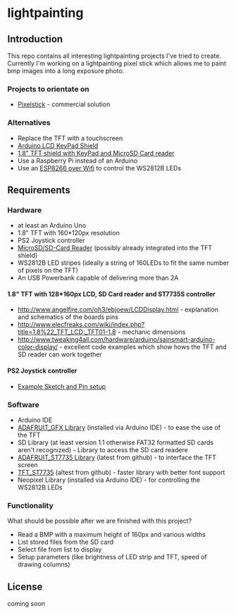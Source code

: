 # lightpainting

## Introduction
This repo contains all interesting lightpainting projects I've tried to create. Currently I'm working on a lightpainting pixel stick which allows me to paint bmp images into a long exposure photo.

### Projects to orientate on
* [Pixelstick](http://www.thepixelstick.com/order.html) - commercial solution

### Alternatives
* Replace the TFT with a touchscreen
* [Arduino LCD KeyPad Shield](https://www.dfrobot.com/wiki/index.php/Arduino_LCD_KeyPad_Shield_(SKU:_DFR0009))
* [1.8" TFT shield with KeyPad and MicroSD Card reader](http://www.exp-tech.de/adafruit-1-8-18-bit-color-tft-shield-w-microsd-and-joystick)
* Use a Raspberry Pi instead of an Arduino
* Use an [ESP8266 over Wifi](https://www.youtube.com/watch?v=7Dv70ci-MOw) to control the WS2812B LEDs

## Requirements
### Hardware
* at least an Arduino Uno
* 1.8" TFT with 160*120px resolution
* PS2 Joystick controller
* [MicroSD/SD-Card Reader](https://learn.adafruit.com/adafruit-micro-sd-breakout-board-card-tutorial/intro) (possibly already integrated into the TFT shield)
* WS2812B LED stripes (ideally a string of 160LEDs to fit the same number of pixels on the TFT)
* An USB Powerbank capable of delivering more than 2A

#### 1.8" TFT with 128*160px LCD, SD Card reader and ST7735S controller
* http://www.angelfire.com/oh3/ebjoew/LCDDisplay.html - explanation and schematics of the boards pins
* http://www.elecfreaks.com/wiki/index.php?title=1.8%22_TFT_LCD:_TFT01-1.8 - mechanic dimensions
* http://www.tweaking4all.com/hardware/arduino/sainsmart-arduino-color-display/ - excellent code examples which show hows the TFT and SD reader can work together

#### PS2 Joystick controller
* [Example Sketch and Pin setup](http://henrysbench.capnfatz.com/henrys-bench/arduino-sensors-and-input/arduino-ps2-joystick-tutorial-keyes-ky-023-deek-robot/)

### Software
* Arduino IDE
* [ADAFRUIT_GFX Library](https://github.com/adafruit/Adafruit-GFX-Library) (installed via Arduino IDE) - to ease the use of the TFT
* SD Library (at least version 1.1 otherwise FAT32 formatted SD cards aren't recognized) - Library to access the SD card readere
* [ADAFRUIT_ST7735 Library](https://github.com/adafruit/Adafruit-ST7735-Library) (latest from github) - to interface the TFT screen
* [TFT_ST7735](https://github.com/Bodmer/TFT_ST7735) (altest from github) - faster library with better font support
* Neopixel Library (installed via Arduino IDE) - for controlling the WS2812B LEDs

### Functionality
What should be possible after we are finished with this project?
* Read a BMP with a maximum height of 160px and various widths
* List stored files from the SD card
* Select file from list to display
* Setup parameters (like brightness of LED strip and TFT, speed of drawing columns)

## License
coming soon
